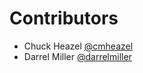 # Contributors

* Chuck Heazel [@cmheazel](https://github.com/cmheazel)
* Darrel Miller [@darrelmiller](https://github.com/darrelmiller)
